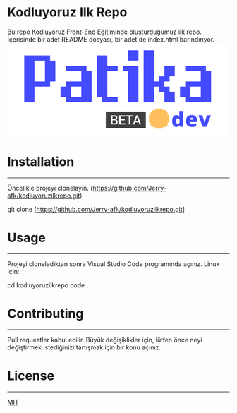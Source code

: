 # Kodluyoruz Ilk Repo
Bu repo [Kodluyoruz](https://www.kodluyoruz.org/Kodluyoruz) Front-End Eğitiminde oluşturduğumuz ilk repo. İçerisinde bir adet README dosyası, bir adet de index.html barındırıyor.
![Philadelphia's Magic Gardens. This place was so cool!](img/patikaLogo.png "Philadelphia's Magic Gardens")
# Installation
---
Öncelikle projeyi clonelayın. (https://github.com/Jerry-afk/kodluyoruzilkrepo.git)
 
git clone [https://github.com/Jerry-afk/kodluyoruzilkrepo.git]

# Usage
---
Projeyi cloneladıktan sonra Visual Studio Code programında açınız.
Linux için:

cd kodluyoruzilkrepo
code .

# Contributing
---
Pull requestler kabul edilir. Büyük değişiklikler için, lütfen önce neyi değiştirmek istediğinizi tartışmak için bir konu açınız.
# License
---
[MIT](https://choosealicense.com/licenses/mit/)

